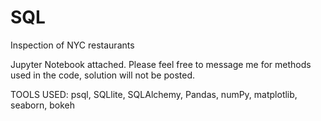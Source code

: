 # SQL
Inspection of NYC restaurants

Jupyter Notebook attached. Please feel free to message me for methods used in the code, solution will not be posted.

TOOLS USED: psql, SQLlite, SQLAlchemy, Pandas, numPy, matplotlib, seaborn, bokeh
